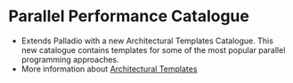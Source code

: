 # Parallel Performance Catalogue

- Extends Palladio with a new Architectural Templates Catalogue. This new catalogue contains templates for some of the most popular parallel programming approaches. 
- More information about [Architectural Templates](https://www.google.com)
